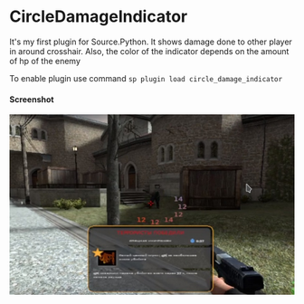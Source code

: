 # CircleDamageIndicator

It's my first plugin for Source.Python. It shows damage done to other player in around crosshair. Also, the color of the indicator depends on the amount of hp of the enemy 

To enable plugin use command `sp plugin load circle_damage_indicator`

#### Screenshot
![:3](./image1.jpg)
